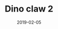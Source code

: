 ---
title: Dino claw 2
date: '2019-02-05'
thumb_image: images/mar-4yo/4-mar-dino-claw.jpg
thumb_image_alt: Dino claw 2
image: images/mar-4yo/4-mar-dino-claw.jpg
image_alt: Dino claw 2
template: project
---	